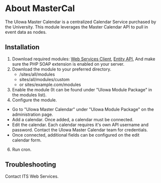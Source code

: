 # About MasterCal
The UIowa Master Calendar is a centralized Calendar Service purchased by the 
University. This module leverages the Master Calendar API to pull in event data
as nodes.

## Installation
1. Download required modules: [Web Services Client](http://drupal.org/project/wsclient "Web Services Client module page"), [Entity API](http://drupal.org/project/entity "Entity API download page"), And make sure the PHP SOAP extension is enabled on your server.
2. Download the module to your preferred directory.
	* /sites/all/modules
	* sites/all/modules/custom
	* or sites/example.com/modules
3. Enable the module (It can be found under "UIowa Module Package" in the modules list).
4. Configure the module.
  * Go to "UIowa Master Calendar" under "UIowa Module Package" on the administration page.
  * Add a calendar. Once added, a calendar must be connected.
  * Edit the calendar. Each calendar requires it's own API username and password. Contact the UIowa Master Calendar team for credentials.
  * Once connected, additional fields can be configured on the edit calendar form. 
6. Run cron.

## Troubleshooting
Contact ITS Web Services.